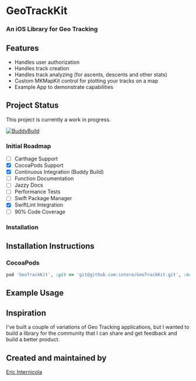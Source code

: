 # GeoTrackKit
### An iOS Library for Geo Tracking

## Features
- Handles user authorization
- Handles track creation
- Handles track analyzing (for ascents, descents and other stats)
- Custom MKMapKit control for plotting your tracks on a map
- Example App to demonstrate capabilities

## Project Status
This project is currently a work in progress.

[![BuddyBuild](https://dashboard.buddybuild.com/api/statusImage?appID=58a5d9cf4d78ba0100bda868&branch=feature/BuildingBlocks&build=latest)](https://dashboard.buddybuild.com/apps/58a5d9cf4d78ba0100bda868/build/latest?branch=feature/BuildingBlocks)

### Initial Roadmap
- [ ] Carthage Support
- [x] CocoaPods Support
- [x] Continuous Integration (Buddy Build)
- [ ] Function Documentation
- [ ] Jazzy Docs
- [ ] Performance Tests
- [ ] Swift Package Manager
- [x] SwiftLint Integration
- [ ] 90% Code Coverage

### Installation

## Installation Instructions

### CocoaPods
```ruby
pod 'GeoTrackKit', :git => 'git@github.com:intere/GeoTrackKit.git', :branch => 'master'
```

## Example Usage

## Inspiration
I've built a couple of variations of Geo Tracking applications, but I wanted to build a library for the community that I can share and get feedback and build a better product.

## Created and maintained by
[Eric Internicola](http://intere.github.io)
